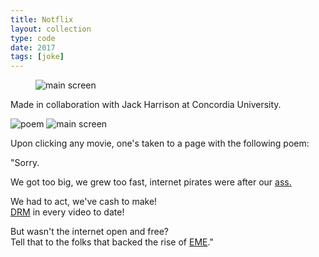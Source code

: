 ```yaml
---
title: Notflix
layout: collection
type: code
date: 2017
tags: [joke]
---
```

<figure>

![main screen](/assets/img/collection/dither-notflix-01.jpg.png)
</figure>

Made in collaboration with Jack Harrison at Concordia University.

![poem](/assets/img/collection/dither-notflix-02.png.png)
![main screen](/assets/img/collection/dither-notflix-03.png.png)

Upon clicking any movie, one's taken to a page with the following poem:


"Sorry.

We got too big, we grew too fast, internet pirates were after our <a href="http://www.cbc.ca/news/business/netflix-piracy-content-downloading-copyright-1.4043163">ass.</a>

We had to act, we've cash to make! <br> <a href="https://torrentfreak.com/netflix-use-of-google-drm-means-rooted-android-devices-are-banned-170515/">DRM</a> in every video to date!

But wasn't the internet open and free?<br> Tell that to the folks that backed the rise of <a href="https://theoutline.com/post/2304/netflix-microsoft-and-google-just-quietly-changed-how-the-web-works">EME</a>."
